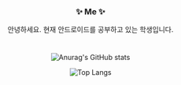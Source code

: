 <div align="center">
<h3>✨ Me ✨</h3>
<p>안녕하세요. 현재 안드로이드를 공부하고 있는 학생입니다.</p>
  
<!--
#
<h3>📚 Stacks 📚</h3>
<p>
<img src="https://img.shields.io/badge/Android-3DDC84.svg?&style=flat&logo=Android&logoColor=white"/>&nbsp;&nbsp;
<img src="https://img.shields.io/badge/Java-007396?style=flat&logo=java&logoColor=white"/>&nbsp;&nbsp; 
<img src="https://img.shields.io/badge/Kotlin-%237F52FF.svg?style=flat&logo=kotlin&logoColor=white"/>&nbsp;&nbsp; 
<p>
<img src="https://img.shields.io/badge/Android%20Studio-3DDC84.svg?style=flat&logo=android-studio&logoColor=white"/>&nbsp;&nbsp;
<img src="https://img.shields.io/badge/GitHub-gray?style=flat&logo=GitHub&logoColor=black"/>&nbsp;&nbsp;
<img src="https://img.shields.io/badge/Git-blue?style=flat&logo=Git&logoColor=F05032"/>&nbsp;&nbsp;
-->
  
#
![Anurag's GitHub stats](https://github-readme-stats-git-masterrstaa-rickstaa.vercel.app/api?username=damon-911&show_icons=true&theme=tokyonight&count_private=true)
  
![Top Langs](https://github-readme-stats-git-masterrstaa-rickstaa.vercel.app/api/top-langs/?username=damon-911&layout=compact&theme=tokyonight&langs_count=6&include_orgs=true)

</div>

  
<!--
**damon-911/damon-911** is a ✨ _special_ ✨ repository because its `README.md` (this file) appears on your GitHub profile.

Here are some ideas to get you started:

- 🔭 I’m currently working on ...
- 🌱 I’m currently learning ...
- 👯 I’m looking to collaborate on ...
- 🤔 I’m looking for help with ...
- 💬 Ask me about ...
- 📫 How to reach me: ...
- 😄 Pronouns: ...
- ⚡ Fun fact: ...
-->
